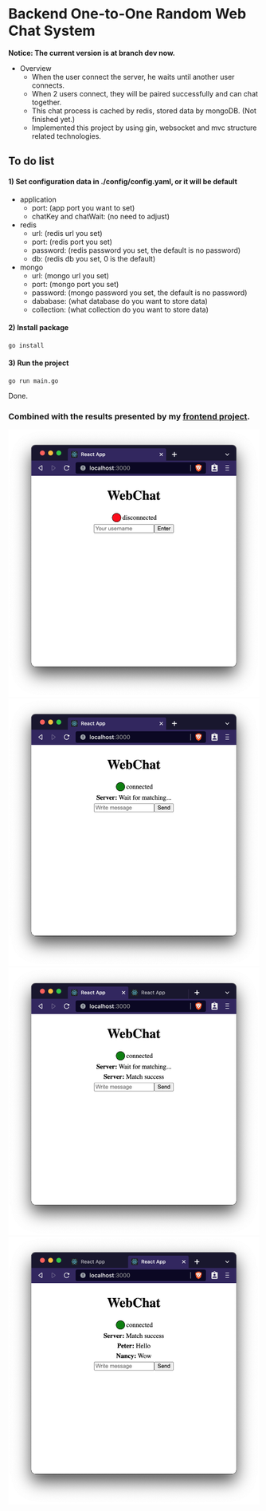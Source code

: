# Backend One-to-One Random Web Chat System
**Notice: The current version is at branch dev now.**

* Overview
    * When the user connect the server, he waits until another user connects.
    * When 2 users connect, they will be paired successfully and can chat together.
    * This chat process is cached by redis, stored data by mongoDB. (Not finished yet.)
    * Implemented this project by using gin, websocket and mvc structure related technologies.

## To do list

#### 1) Set configuration data in ./config/config.yaml, or it will be default

* application
    * port: (app port you want to set) 
    * chatKey and chatWait: (no need to adjust)
* redis
    * url: (redis url you set) 
    * port: (redis port you set) 
    * password: (redis password you set, the default is no password) 
    * db: (redis db you set, 0 is the default) 
* mongo
    * url: (mongo url you set) 
    * port: (mongo port you set) 
    * password: (mongo password you set, the default is no password) 
    * dababase: (what database do you want to store data) 
    * collection: (what collection do you want to store data) 

#### 2) Install package
```
go install
```

#### 3) Run the project 
```
go run main.go
```

Done.

### Combined with the results presented by my [frontend project](https://gitlab.com/wwieo055169/frontend-web_chat>).

![step1](./readmeImages/step1.png)
![step2](./readmeImages/step2.png)
![step3](./readmeImages/step3.png)
![step4](./readmeImages/step4.png)